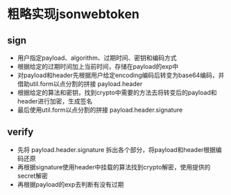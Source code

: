 # 粗略实现jsonwebtoken

## sign
- 用户指定payload、algorithm、过期时间、密钥和编码方式
- 根据给定的过期时间加上当前时间，存储在payload的exp中
- 对payload和header先根据用户给定encoding编码后转变为base64编码，并借助util.form以点分割的拼接   payload.header
- 根据给定的算法和密钥，找到crypto中需要的方法去将转变后的payload和header进行加密，生成签名
- 最后使用util.form以点分割的拼接   payload.header.signature    

## verify
- 先将 payload.header.signature 拆出各个部分，将payload和header根据编码还原
- 再根据signature使用header中挂载的算法找到crypto解密，使用提供的secret解密
- 再根据payload的exp去判断有没有过期